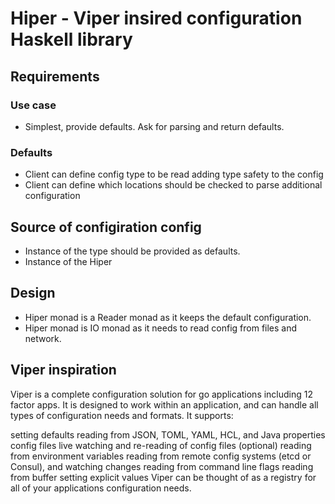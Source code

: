 # Hiper - Viper insired configuration Haskell library

## Requirements

### Use case

* Simplest, provide defaults. Ask for parsing and return defaults.


### Defaults

* Client can define config type to be read adding type safety to the config
* Client can define which locations should be checked to parse additional configuration

## Source of configiration config
* Instance of the type should be provided as defaults.
* Instance of the Hiper

## Design

* Hiper monad is a Reader monad as it keeps the default configuration.
* Hiper monad is IO monad as it needs to read config from files and network.

## Viper inspiration
Viper is a complete configuration solution for go applications including 12 factor apps. It is designed to work within an application, and can handle all types of configuration needs and formats. It supports:

setting defaults
reading from JSON, TOML, YAML, HCL, and Java properties config files
live watching and re-reading of config files (optional)
reading from environment variables
reading from remote config systems (etcd or Consul), and watching changes
reading from command line flags
reading from buffer
setting explicit values
Viper can be thought of as a registry for all of your applications configuration needs.
